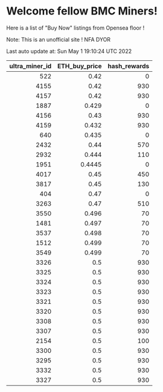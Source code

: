 # Welcome fellow BMC Miners!
Here is a list of "Buy Now" listings from Opensea floor !

Note: This is an unofficial site ! NFA DYOR


Last auto update at: Sun May  1 19:10:24 UTC 2022


|   ultra_miner_id |   ETH_buy_price |   hash_rewards |
|-----------------:|----------------:|---------------:|
|              522 |          0.42   |              0 |
|             4155 |          0.42   |            930 |
|             4157 |          0.42   |            930 |
|             1887 |          0.429  |              0 |
|             4156 |          0.43   |            930 |
|             4159 |          0.432  |            930 |
|              640 |          0.435  |              0 |
|             2432 |          0.44   |            570 |
|             2932 |          0.444  |            110 |
|             1951 |          0.4445 |              0 |
|             4017 |          0.45   |            450 |
|             3817 |          0.45   |            130 |
|              404 |          0.47   |              0 |
|             3263 |          0.47   |            510 |
|             3550 |          0.496  |             70 |
|             1481 |          0.497  |             70 |
|             3537 |          0.498  |             70 |
|             1512 |          0.499  |             70 |
|             3549 |          0.499  |             70 |
|             3326 |          0.5    |            930 |
|             3325 |          0.5    |            930 |
|             3324 |          0.5    |            930 |
|             3323 |          0.5    |            930 |
|             3321 |          0.5    |            930 |
|             3320 |          0.5    |            930 |
|             3308 |          0.5    |            930 |
|             3307 |          0.5    |            930 |
|             2154 |          0.5    |            100 |
|             3300 |          0.5    |            930 |
|             3295 |          0.5    |            930 |
|             3332 |          0.5    |            930 |
|             3327 |          0.5    |            930 |